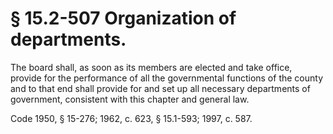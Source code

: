 # § 15.2-507 Organization of departments.

<p>The board shall, as soon as its members are elected and take office, provide for the performance of all the governmental functions of the county and to that end shall provide for and set up all necessary departments of government, consistent with this chapter and general law.</p><p>Code 1950, § 15-276; 1962, c. 623, § 15.1-593; 1997, c. 587.</p>